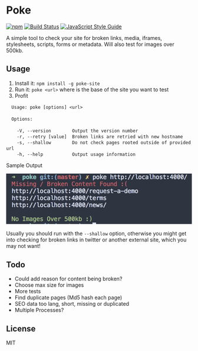 # Poke
[![npm](https://img.shields.io/npm/v/poke-site.svg)](https://www.npmjs.com/package/poke-site)
[![Build Status](https://travis-ci.org/adamisntdead/poke.svg?branch=master)](https://travis-ci.org/adamisntdead/poke)
[![JavaScript Style Guide](https://img.shields.io/badge/code_style-standard-brightgreen.svg)](https://standardjs.com)

A simple tool to check your site for broken links, media, iframes, stylesheets, scripts, forms or metadata.
Will also test for images over 500kb.

## Usage

1. Install it: `npm install -g poke-site`
2. Run it: `poke <url>` where <url> is the base of the site you want to test
3. Profit

```
  Usage: poke [options] <url>

  Options:

    -V, --version        Output the version number
    -r, --retry [value]  Broken links are retried with new hostname
    -s, --shallow        Do not check pages rooted outside of provided url
    -h, --help           Output usage information
```

Sample Output

![Sample Output](https://raw.githubusercontent.com/adamisntdead/poke/master/test/public/screenshot.png)

Usually you should run with the `--shallow` option, otherwise you might get into checking for broken links in twitter or another external site, which you may not want!
## Todo

* Could add reason for content being broken?
* Choose max size for images
* More tests
* Find duplicate pages (Md5 hash each page)
* SEO data too lang, short, missing or duplicated
* Multiple Processes?

## License

MIT